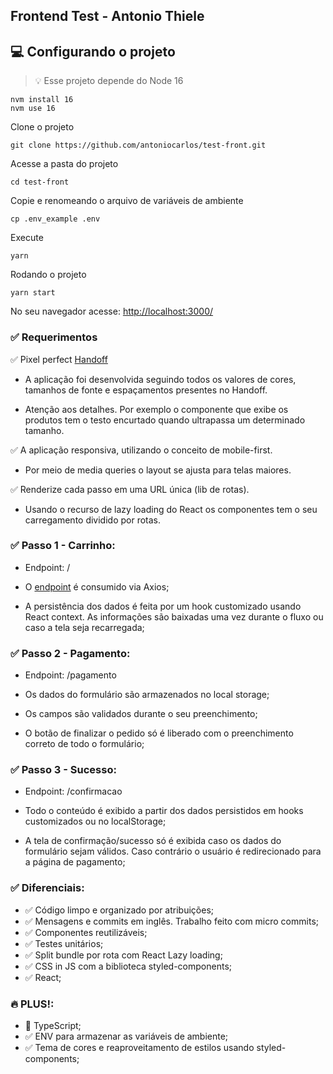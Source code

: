 ## Frontend Test - Antonio Thiele

## 💻 Configurando o projeto

> 💡 Esse projeto depende do Node 16
``` 
nvm install 16
nvm use 16
```

Clone o projeto
```
git clone https://github.com/antoniocarlos/test-front.git
```
Acesse a pasta do projeto
``` 
cd test-front
```

Copie e renomeando o arquivo de variáveis de ambiente
```
cp .env_example .env
```

Execute
```
yarn
```

Rodando o projeto
```
yarn start
```

No seu navegador acesse: [http://localhost:3000/](http://localhost:3000/) 

### ✅ Requerimentos

✅ Pixel perfect [Handoff](https://projects.invisionapp.com/prototype/font-test-cji0j0khf005c1t0132358e8k) 

  - A aplicação foi desenvolvida seguindo todos os valores de cores, tamanhos de fonte e espaçamentos presentes no Handoff.

  - Atenção aos detalhes. Por exemplo o componente que exibe os produtos tem o testo encurtado quando ultrapassa um determinado tamanho.


✅ A aplicação responsiva, utilizando o conceito de mobile-first. 

  - Por meio de media queries o layout se ajusta para telas maiores.

✅ Renderize cada passo em uma URL única (lib de rotas).

  - Usando o recurso de lazy loading do React os componentes tem o seu carregamento dividido por rotas.

### ✅ Passo 1 - Carrinho:

  - Endpoint: /

  - O [endpoint](http://www.mocky.io/v2/5b15c4923100004a006f3c07) é consumido via Axios;

  - A persistência dos dados é feita por um hook customizado usando React context. As informações são baixadas uma vez durante o fluxo ou caso a tela seja recarregada;

### ✅ Passo 2 - Pagamento: 

  - Endpoint: /pagamento

  - Os dados do formulário são armazenados no local storage;

  - Os campos são validados durante o seu preenchimento;

  - O botão de finalizar o pedido só é liberado com o preenchimento correto de todo o formulário;

### ✅ Passo 3 - Sucesso: 

  - Endpoint: /confirmacao

  - Todo o conteúdo é exibido a partir dos dados persistidos em hooks customizados ou no localStorage;

  - A tela de confirmação/sucesso só é exibida caso os dados do formulário sejam válidos. Caso contrário o usuário é redirecionado para a página de pagamento;
  
### ✅ Diferenciais:
  - ✅ Código limpo e organizado por atribuições;
  - ✅ Mensagens e commits em inglês. Trabalho feito com micro commits;
  - ✅ Componentes reutilizáveis;
  - ✅ Testes unitários;
  - ✅ Split bundle por rota com React Lazy loading;
  - ✅ CSS in JS com a biblioteca styled-components;
  - ✅ React;

### 🔥 PLUS!:
  - 💙 TypeScript;
  - ✅ ENV para armazenar as variáveis de ambiente;
  - ✅ Tema de cores e reaproveitamento de estilos usando styled-components;

